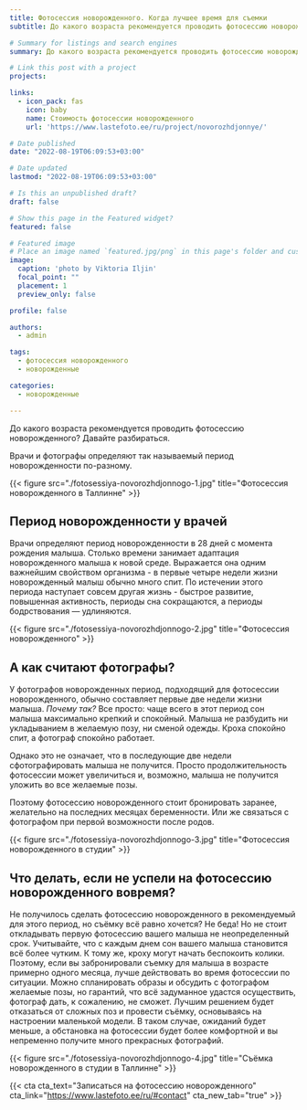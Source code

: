 ```yaml
---
title: Фотосессия новорожденного. Когда лучшее время для съемки
subtitle: До какого возраста рекомендуется проводить фотосессию новорожденного

# Summary for listings and search engines
summary: До какого возраста рекомендуется проводить фотосессию новорожденного

# Link this post with a project
projects: 

links:
  - icon_pack: fas
    icon: baby
    name: Стоимость фотосессии новорожденного
    url: 'https://www.lastefoto.ee/ru/project/novorozhdjonnye/'

# Date published
date: "2022-08-19T06:09:53+03:00"

# Date updated
lastmod: "2022-08-19T06:09:53+03:00"

# Is this an unpublished draft?
draft: false

# Show this page in the Featured widget?
featured: false

# Featured image
# Place an image named `featured.jpg/png` in this page's folder and customize its options here.
image:
  caption: 'photo by Viktoria Iljin'
  focal_point: ""
  placement: 1
  preview_only: false

profile: false

authors:
  - admin

tags:
  - фотосессия новорожденного
  - новорожденные

categories:
  - новорожденные

---
```

До какого возраста рекомендуется проводить фотосессию новорожденного? Давайте разбираться. 

Врачи и фотографы определяют так называемый период новорожденности по-разному.

{{< figure src="./fotosessiya-novorozhdjonnogo-1.jpg" title="Фотосессия новорожденного в Таллинне" >}}

## Период новорожденности у врачей
Врачи определяют период новорожденности в 28 дней с момента рождения малыша. Cтолько времени занимает адаптация новорожденного малыша к новой среде. Выражается она одним важнейшим свойством организма - в первые четыре недели жизни новорожденный малыш обычно много спит. По истечении этого периода наступает совсем другая жизнь - быстрое развитие, повышенная активность, периоды сна сокращаются, а периоды бодрствования — удлиняются.

{{< figure src="./fotosessiya-novorozhdjonnogo-2.jpg" title="Фотосессия новорожденного" >}}

## А как считают фотографы?
У фотографов новорожденных период, подходящий для фотосессии новорожденного, обычно составляет первые две недели жизни малыша. _Почему так?_ Все просто: чаще всего в этот период сон малыша максимально крепкий и спокойный. Малыша не разбудить ни укладыванием в желаемую позу, ни сменой одежды. Кроха спокойно спит, а фотограф спокойно работает.

Однако это не означает, что в последующие две недели сфотографировать малыша не получится. Просто продолжительность фотосессии может увеличиться и, возможно, малыша не получится уложить во все желаемые позы. 

Поэтому фотосессию новорожденного стоит бронировать заранее, желательно на последних месяцах беременности. Или же связаться с фотографом при первой возможности после родов.

{{< figure src="./fotosessiya-novorozhdjonnogo-3.jpg" title="Фотосессия новорожденного в студии" >}}

## Что делать, если не успели на фотосессию новорожденного вовремя?
Не получилось сделать фотосессию новорожденного в рекомендуемый для этого период, но съёмку всё равно хочется? Не беда! Но не стоит откладывать первую фотосессию вашего малыша не неопределенный срок. Учитывайте, что с каждым днем сон вашего малыша становится всё более чутким. К тому же, кроху могут начать беспокоить колики. Поэтому, если вы забронировали съемку для малыша в возрасте примерно одного месяца, лучше действовать во время фотосессии по ситуации. Можно спланировать образы и обсудить с фотографом желаемые позы, но гарантий, что всё задуманное удастся осуществить, фотограф дать, к сожалению, не сможет. Лучшим решением будет отказаться от сложных поз и провести съёмку, основываясь на настроении маленькой модели. В таком случае, ожиданий будет меньше, а обстановка на фотосессии будет более комфортной и вы непременно получите много прекрасных фотографий. 

{{< figure src="./fotosessiya-novorozhdjonnogo-4.jpg" title="Съёмка новорожденного в студии в Таллинне" >}}

{{< cta cta_text="Записаться на фотосессию новорожденного" cta_link="https://www.lastefoto.ee/ru/#contact" cta_new_tab="true" >}}